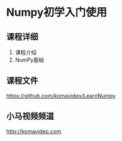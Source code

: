 Numpy初学入门使用
===============

## 课程详细

01. 课程介绍
02. NumPy基础

## 课程文件

https://github.com/komavideo/LearnNumpy

## 小马视频频道

http://komavideo.com
